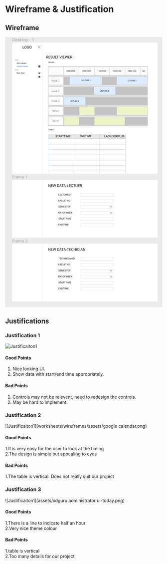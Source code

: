 # Wireframe & Justification


## Wireframe

![Wireframe](assets/resultviewer-wireframe.PNG)

## Justifications

### Justification 1



![Justificaiton1](https://blog.nusmods.com/img/nusmods-r/timetable-desktop-dark.png)

#### Good Points

1. Nice looking UI.
2. Show data with start/end time appropriately.

#### Bad Points

1. Controls may not be relevent, need to redesign the controls.
2. May be hard to implement.

### Justification 2
![Justificaiton1](worksheets/wireframes/assets/google calendar.png)
#### Good Points
1.It is very easy for the user to look at the timing</br>
2.The design is simple but appealing to eyes</br>
#### Bad Points
1.The table is vertical. Does not really suit our project</br>


### Justification 3
![Justificaiton1](assets/xdguru administrator ui-today.png)
#### Good Points
1.There is a line to indicate half an hour</br>
2.Very nice theme colour</br>
#### Bad Points
1.table is vertical</br>
2.Too many details for our project</br>
